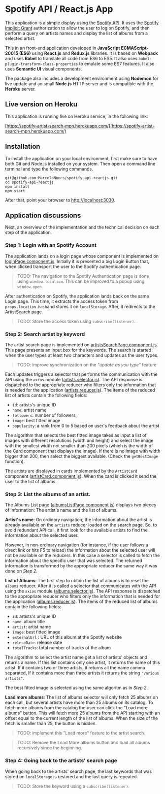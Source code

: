 # Spotify API / React.js App

This application is a simple display using the [Spotify API](https://developer.spotify.com/documentation/web-api/quick-start/). It uses the [Spotify Implicit Grant](https://developer.spotify.com/documentation/general/guides/authorization-guide/#implicit-grant-flow) authorization to allow the user to log on Spotify, and then perform a query on artists names and display the list of albums from a selected artist.

This in an front-end application developed in **JavaScript ECMAScript-20015 (ES6)** using **React.js** and **Redux.js** libraries. It is based on **Webpack** and uses **Babel** to translate all code from ES6 to ES5. It also uses `babel-plugin-transform-class-properties` to emulate some ES7 features. It also uses **Semantic UI** visual components.

The package also includes a development environment using **Nodemon** for live update and an small **Node.js** HTTP server and is compatible with the **Heroku** server.

## Live version on Heroku

This application is running live on Heroku service, in the following link:

[https://spotify-artist-search-mpn.herokuapp.com/](https://spotify-artist-search-mpn.herokuapp.com/)

## Installation

To install the application on your local environment, first make sure to have both Git and Node.js installed on your system. Then open a command line terminal and type the following commands.

```
git@github.com:MarceloNunes/spotify-api-reactjs.git
cd spotify-api-reactjs
npm install
npm start
```

After that, point your browser to [http://localhost:3030](http://localhost:3030).

## Application discussions

Next, an overview of the implementation and the technical decision on each step of the application.

### Step 1: Login with an Spotify Account

The application lands on a login page whose component is implemented on [loginPage.component.js](https://github.com/MarceloNunes/spotify-api-reactjs/blob/master/src/components/login/loginPage.component.js). Initially it is presented a big Login Button that, when clicked transport the user to the Spotify authentication page.

> TODO: The navigation to the Spotify Authentication page is done using `window.location`. This can be improved to a popup using `window.open`.

After authentication on Spotify, the application lands back on the same Login page. This time, it extracts the access token from `props.location.hash`and stores it on `localStorage`. After, it redirects to the ArtistSearch page.

> TODO: Store the access token using `subscribe(listener)`.

### Step 2: Search artist by keyword

The artist search page is implemented on [artistsSearchPage.component.js](https://github.com/MarceloNunes/spotify-api-reactjs/blob/master/src/components/artists/artistsSearchPage.component.js). This page presents an input box for the keywords. The search is started when the user types at least two characters and updates as the user types.

> TODO: improve synchronization on the *"update as you type"* feature

Each updates triggers a selector that performs the communication with the API using the `axios` module ([artists.selector.js](https://github.com/MarceloNunes/spotify-api-reactjs/blob/master/src/selectors/artists.selector.js)). The API response is dispatched to the appropriate reducer who filters only the information that is needed for the application ([artists.reducer.js](https://github.com/MarceloNunes/spotify-api-reactjs/blob/master/src/reducers/artists.reducer.js)). The items of the reduced list of artists contain the following fields: 

- `id`: artists's unique ID
- `name`: artist name
- `followers`: number of followers, 
- `image`: best fitted image
- `popularity`: a rank from 0 to 5 based on user's feedback about the artist

The algorithm that selects the best fitted image takes as input a list of images with different resolutions (width and height) and select the image with the smallest width not smaller than 200 pixels (which is the width of the Card  component that displays the image). If there is no image with width bigger than 200, then select the biggest available. (Check the `getBestImage` function).

The artists are displayed in cards implemented by the `ArtistCard` component ([artistCard.component.js](https://github.com/MarceloNunes/spotify-api-reactjs/blob/master/src/components/artists/artistCard.component.js)). When the card is clicked it send the user to the list of albums.

### Step 3: List the albums of an artist. 

The Albums List page ([albumsListPage.component.js](https://github.com/MarceloNunes/spotify-api-reactjs/blob/master/src/components/albums/albumsListPage.component.js)) displays two pieces of information: The artist's name and the list of albums.

**Artist's name**: On ordinary navigation, the information about the artist is already available on the `artists` reducer loaded on the search page. So, to avoid redundant API call, it first look for the available artists to find the information about the selected user. 

However, in non-ordinary navigation (for instance, if the user follows a direct link or hits F5 to reload) the information about the selected user will not be available on the reducers. In this case a selector is called to fetch the information about the specific user that was selected. The returned information is transformed by the appropriate reducer the same way it was done on *Step 2*.

**List of Albums**: The first step to obtain the list of albums is to reset the `albums` reducer. After it is called a selector that communicates with the API using the `axios` module ([albums.selector.js](https://github.com/MarceloNunes/spotify-api-reactjs/blob/master/src/selectors/albums.selector.js)). The API response is dispatched to the appropriate reducer who filters only the information that is needed for the application ([albums.reducer.js](https://github.com/MarceloNunes/spotify-api-reactjs/blob/master/src/reducers/albums.reducer.js)). The items of the reduced list of albums contain the following fields: 

- `id`: artists's unique ID
- `name`: album title
- `artist`: artist name
- `image`: best fitted image
- `externalUrl` : URL of this album at the Spotify website
- `releseDate`: release date
- `totalTracks`: total number of tracks of the album

The algorithm to select the artist name get a list of artists' objects and returns a name. If this list contains only one artist, it returns the name of this artist. If it contains two or three artists, it returns all the name comma separated, If it contains more than three artists it returns the string `"Various artists"`.

The best fitted image is selected using the same algoritm as in *Step 2*.

**Load more albums**: The list of albums selector will only fetch 25 albums on each call, but several artists have more than 25 albums on its catalog. To fetch more albums from the catalog the user can click the "Load more albums" button. This will fetch more 25 albums from the API starting with an offset equal to the current length of the list of albums. When the size of the fetch is smaller than 25, the button is hidden.

> TODO: implement this "Load more" feature to the artist search.

> TODO: Remove the Load More albums button and load all albums recursively since the beginning. 

### Step 4: Going back to the artists' search page

When going back to the artists' search page, the last keywords that was stored on `localStorage` is restored and the last query is repeated. 

> TODO: Store the keyword using a  `subscribe(listener)`.
